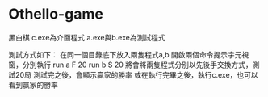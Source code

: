 # Othello-game
黑白棋
c.exe為介面程式
a.exe與b.exe為測試程式

測試方式如下：
在同一個目錄底下放入兩隻程式a,b
開啟兩個命令提示字元視窗，分別執行
run a F 20
run b S 20
將會將兩隻程式分別以先後手交換方式，測試20局
測試完之後，會顯示贏家的勝率
或在執行完畢之後，執行c.exe，也可以看到贏家的勝率
